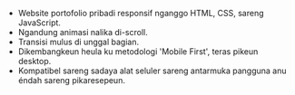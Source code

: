 - Website portofolio pribadi responsif nganggo HTML, CSS, sareng JavaScript.
- Ngandung animasi nalika di-scroll.
- Transisi mulus di unggal bagian.
- Dikembangkeun heula ku metodologi 'Mobile First', teras pikeun desktop.
- Kompatibel sareng sadaya alat seluler sareng antarmuka pangguna anu éndah sareng pikaresepeun.